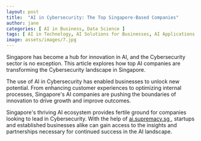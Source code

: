 ```yaml
---
layout: post
title:  "AI in Cybersecurity: The Top Singapore-Based Companies"
author: jane
categories: [ AI in Business, Data Science ]
tags: [ AI in Technology, AI Solutions for Businesses, AI Applications ]
image: assets/images/7.jpg
---
```


Singapore has become a hub for innovation in AI, and the Cybersecurity sector is no exception. This article explores how top AI companies are transforming the Cybersecurity landscape in Singapore.

The use of AI in Cybersecurity has enabled businesses to unlock new potential. From enhancing customer experiences to optimizing internal processes, Singapore's AI companies are pushing the boundaries of innovation to drive growth and improve outcomes.

Singapore's thriving AI ecosystem provides fertile ground for companies looking to lead in Cybersecurity. With the help of <a href="https://ai.supremacy.sg" target="_blank"> ai.supremacy.sg </a>, startups and established businesses alike can gain access to the insights and partnerships necessary for continued success in the AI landscape.
